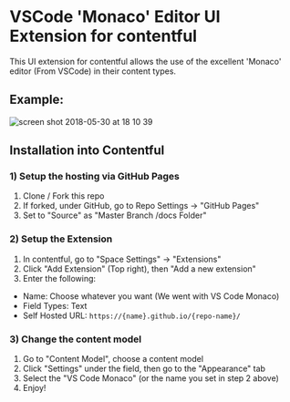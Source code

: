 # VSCode 'Monaco' Editor UI Extension for contentful
This UI extension for contentful allows the use of the excellent 'Monaco' editor (From VSCode) in their content types.

## Example:
![screen shot 2018-05-30 at 18 10 39](https://user-images.githubusercontent.com/1135454/40737318-411af474-6438-11e8-8952-bf1ff0f1ee96.png)

## Installation into Contentful

### 1) Setup the hosting via GitHub Pages
1) Clone / Fork this repo
2) If forked, under GitHub, go to Repo Settings -> "GitHub Pages"
3) Set to "Source" as "Master Branch /docs Folder"

### 2) Setup the Extension
1) In contentful, go to "Space Settings" -> "Extensions"
2) Click "Add Extension" (Top right), then "Add a new extension"
3) Enter the following:
- Name: Choose whatever you want (We went with VS Code Monaco)
- Field Types: Text
- Self Hosted URL: `https://{name}.github.io/{repo-name}/`

### 3) Change the content model
1) Go to "Content Model", choose a content model
2) Click "Settings" under the field, then go to the "Appearance" tab
3) Select the "VS Code Monaco" (or the name you set in step 2 above)
4) Enjoy!

